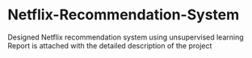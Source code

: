 # Netflix-Recommendation-System
Designed Netflix recommendation system using unsupervised learning
Report is attached with the detailed description of the project
